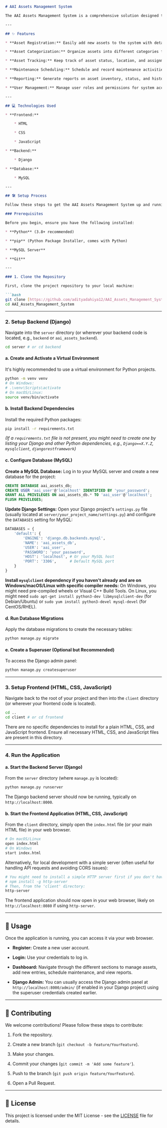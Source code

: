 ````markdown
# AAI Assets Management System

The AAI Assets Management System is a comprehensive solution designed to efficiently manage assets within an organization. It provides functionalities for tracking, categorizing, and maintaining an inventory of various assets, ensuring streamlined operations and better resource allocation.

---

## ✨ Features

* **Asset Registration:** Easily add new assets to the system with detailed information.

* **Asset Categorization:** Organize assets into different categories for better management and searchability.

* **Asset Tracking:** Keep track of asset status, location, and assignment.

* **Maintenance Scheduling:** Schedule and record maintenance activities for assets.

* **Reporting:** Generate reports on asset inventory, status, and historical data.

* **User Management:** Manage user roles and permissions for system access.

---

## 💻 Technologies Used

* **Frontend:**

    * HTML

    * CSS

    * JavaScript

* **Backend:**

    * Django

* **Database:**

    * MySQL

---

## 🛠️ Setup Process

Follow these steps to get the AAI Assets Management System up and running on your local machine.

### Prerequisites

Before you begin, ensure you have the following installed:

* **Python** (3.8+ recommended)

* **pip** (Python Package Installer, comes with Python)

* **MySQL Server**

* **Git**

---

### 1. Clone the Repository

First, clone the project repository to your local machine:

```bash
git clone [https://github.com/adityadahiya12/AAI_Assets_Management_System.git](https://github.com/adityadahiya12/AAI_Assets_Management_System.git)
cd AAI_Assets_Management_System
````

-----

### 2\. Setup Backend (Django)

Navigate into the `server` directory (or wherever your backend code is located, e.g., `backend` or `aai_assets_backend`).

```bash
cd server # or cd backend
```

#### a. Create and Activate a Virtual Environment

It's highly recommended to use a virtual environment for Python projects.

```bash
python -m venv venv
# On Windows:
# .\venv\Scripts\activate
# On macOS/Linux:
source venv/bin/activate
```

#### b. Install Backend Dependencies

Install the required Python packages:

```bash
pip install -r requirements.txt
```

*(If a `requirements.txt` file is not present, you might need to create one by listing your Django and other Python dependencies, e.g., `Django==X.Y.Z`, `mysqlclient`, `djangorestframework`)*

#### c. Configure Database (MySQL)

**Create a MySQL Database:**
Log in to your MySQL server and create a new database for the project:

```sql
CREATE DATABASE aai_assets_db;
CREATE USER 'aai_user'@'localhost' IDENTIFIED BY 'your_password';
GRANT ALL PRIVILEGES ON aai_assets_db.* TO 'aai_user'@'localhost';
FLUSH PRIVILEGES;
```

**Update Django Settings:**
Open your Django project's `settings.py` file (usually located at `server/your_project_name/settings.py`) and configure the `DATABASES` setting for MySQL:

```python
DATABASES = {
    'default': {
        'ENGINE': 'django.db.backends.mysql',
        'NAME': 'aai_assets_db',
        'USER': 'aai_user',
        'PASSWORD': 'your_password',
        'HOST': 'localhost', # Or your MySQL host
        'PORT': '3306',      # Default MySQL port
    }
}
```

**Install `mysqlclient` dependency if you haven't already and are on Windows/macOS/Linux with specific compiler needs:**
On Windows, you might need pre-compiled wheels or Visual C++ Build Tools.
On Linux, you might need `sudo apt-get install python3-dev libmysqlclient-dev` (for Debian/Ubuntu) or `sudo yum install python3-devel mysql-devel` (for CentOS/RHEL).

#### d. Run Database Migrations

Apply the database migrations to create the necessary tables:

```bash
python manage.py migrate
```

#### e. Create a Superuser (Optional but Recommended)

To access the Django admin panel:

```bash
python manage.py createsuperuser
```

-----

### 3\. Setup Frontend (HTML, CSS, JavaScript)

Navigate back to the root of your project and then into the `client` directory (or wherever your frontend code is located).

```bash
cd ..
cd client # or cd frontend
```

There are no specific dependencies to install for a plain HTML, CSS, and JavaScript frontend. Ensure all necessary HTML, CSS, and JavaScript files are present in this directory.

-----

### 4\. Run the Application

#### a. Start the Backend Server (Django)

From the `server` directory (where `manage.py` is located):

```bash
python manage.py runserver
```

The Django backend server should now be running, typically on `http://localhost:8000`.

#### b. Start the Frontend Application (HTML, CSS, JavaScript)

From the `client` directory, simply open the `index.html` file (or your main HTML file) in your web browser.

```bash
# On macOS/Linux
open index.html
# On Windows
start index.html
```

Alternatively, for local development with a simple server (often useful for handling API requests and avoiding CORS issues):

```bash
# You might need to install a simple HTTP server first if you don't have one:
# npm install -g http-server
# Then, from the 'client' directory:
http-server
```

The frontend application should now open in your web browser, likely on `http://localhost:8080` if using `http-server`.

-----

## 🚀 Usage

Once the application is running, you can access it via your web browser.

  * **Register:** Create a new user account.

  * **Login:** Use your credentials to log in.

  * **Dashboard:** Navigate through the different sections to manage assets, add new entries, schedule maintenance, and view reports.

  * **Django Admin:** You can usually access the Django admin panel at `http://localhost:8000/admin/` (if enabled in your Django project) using the superuser credentials created earlier.

-----

## 👋 Contributing

We welcome contributions\! Please follow these steps to contribute:

1.  Fork the repository.

2.  Create a new branch (`git checkout -b feature/YourFeature`).

3.  Make your changes.

4.  Commit your changes (`git commit -m 'Add some feature'`).

5.  Push to the branch (`git push origin feature/YourFeature`).

6.  Open a Pull Request.

-----

## 📄 License

This project is licensed under the MIT License - see the [LICENSE](https://www.google.com/search?q=LICENSE) file for details.

```
```
